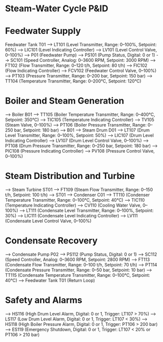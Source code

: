 # Steam-Water Cycle P&ID

# Feedwater Supply
Feedwater Tank T01
  --> LT101 (Level Transmitter, Range: 0–100%, Setpoint: 60%)
      --> LIC101 (Level Indicating Controller)
          --> LV101 (Level Control Valve, 0–100%)
  --> P01 (Feedwater Pump)
      --> PS101 (Pump Status, Digital: 0 or 1)
      --> SC101 (Speed Controller, Analog: 0–3600 RPM, Setpoint: 3000 RPM)
  --> FT102 (Flow Transmitter, Range: 0–120 t/h, Setpoint: 80 t/h)
      --> FIC102 (Flow Indicating Controller)
          --> FCV102 (Feedwater Control Valve, 0–100%)
  --> PT103 (Pressure Transmitter, Range: 0–200 bar, Setpoint: 150 bar)
  --> TT104 (Temperature Transmitter, Range: 0–200°C, Setpoint: 120°C)

# Boiler and Steam Generation
  --> Boiler B01
      --> TT105 (Boiler Temperature Transmitter, Range: 0–400°C, Setpoint: 350°C)
          --> TIC105 (Temperature Indicating Controller)
              --> TV105 (Steam Valve, 0–100%)
      --> PT106 (Boiler Pressure Transmitter, Range: 0–250 bar, Setpoint: 180 bar)
      --> B01 --> Steam Drum D01
          --> LT107 (Drum Level Transmitter, Range: 0–100%, Setpoint: 50%)
              --> LIC107 (Drum Level Indicating Controller)
                  --> LV107 (Drum Level Control Valve, 0–100%)
          --> PT108 (Drum Pressure Transmitter, Range: 0–250 bar, Setpoint: 180 bar)
              --> PIC108 (Pressure Indicating Controller)
                  --> PV108 (Pressure Control Valve, 0–100%)

# Steam Distribution and Turbine
  --> Steam Turbine ST01
      --> FT109 (Steam Flow Transmitter, Range: 0–150 t/h, Setpoint: 100 t/h)
      --> ST01 --> Condenser C01
          --> TT110 (Condenser Temperature Transmitter, Range: 0–100°C, Setpoint: 40°C)
              --> TIC110 (Temperature Indicating Controller)
                  --> CV110 (Cooling Water Valve, 0–100%)
          --> LT111 (Condensate Level Transmitter, Range: 0–100%, Setpoint: 30%)
              --> LIC111 (Condensate Level Indicating Controller)
                  --> LV111 (Condensate Level Control Valve, 0–100%)

# Condensate Recovery
  --> Condensate Pump P02
      --> PS112 (Pump Status, Digital: 0 or 1)
      --> SC112 (Speed Controller, Analog: 0–3600 RPM, Setpoint: 2800 RPM)
  --> FT113 (Condensate Flow Transmitter, Range: 0–100 t/h, Setpoint: 70 t/h)
  --> PT114 (Condensate Pressure Transmitter, Range: 0–50 bar, Setpoint: 10 bar)
  --> TT115 (Condensate Temperature Transmitter, Range: 0–100°C, Setpoint: 40°C)
  --> Feedwater Tank T01 (Return Loop)

# Safety and Alarms
  --> HS116 (High Drum Level Alarm, Digital: 0 or 1, Trigger: LT107 > 70%)
  --> LS117 (Low Drum Level Alarm, Digital: 0 or 1, Trigger: LT107 < 30%)
  --> HS118 (High Boiler Pressure Alarm, Digital: 0 or 1, Trigger: PT106 > 200 bar)
  --> ES119 (Emergency Shutdown, Digital: 0 or 1, Trigger: LT107 < 20% or PT106 > 210 bar)
